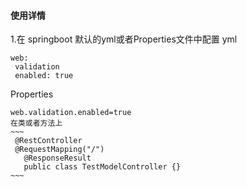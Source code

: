#### 使用详情
1.在 springboot 默认的yml或者Properties文件中配置
 yml
```
web:
 validation
 enabled: true

```
Properties
```
web.validation.enabled=true
在类或者方法上
~~~
 @RestController
 @RequestMapping("/")
   @ResponseResult
   public class TestModelController {}
~~~